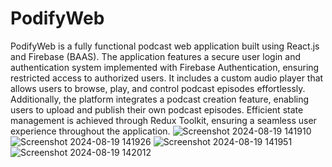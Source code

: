 # PodifyWeb
PodifyWeb is a fully functional podcast web application built using React.js and Firebase (BAAS). The application features a secure user login and authentication system implemented with Firebase Authentication, ensuring restricted access to authorized users. It includes a custom audio player that allows users to browse, play, and control podcast episodes effortlessly. Additionally, the platform integrates a podcast creation feature, enabling users to upload and publish their own podcast episodes. Efficient state management is achieved through Redux Toolkit, ensuring a seamless user experience throughout the application.
![Screenshot 2024-08-19 141910](https://github.com/user-attachments/assets/454bd0a5-56d8-4747-9f5e-91596429ce20)
![Screenshot 2024-08-19 141926](https://github.com/user-attachments/assets/bf20fa19-711b-47bc-9a9b-7757e8e7a9aa)
![Screenshot 2024-08-19 141951](https://github.com/user-attachments/assets/cfd87a00-00e8-49f2-a3b9-5c7f038d2b66)
![Screenshot 2024-08-19 142012](https://github.com/user-attachments/assets/c6c911a4-34dc-41ab-90bd-8a3138113ac4)
